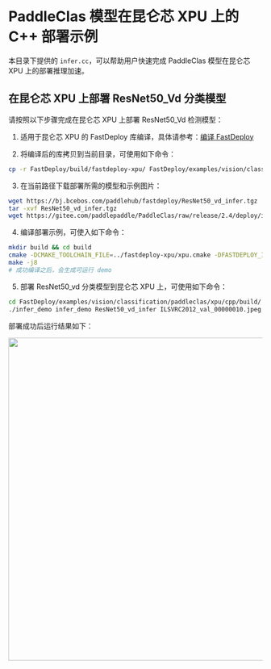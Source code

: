 # PaddleClas 模型在昆仑芯 XPU 上的 C++ 部署示例

本目录下提供的 `infer.cc`，可以帮助用户快速完成 PaddleClas 模型在昆仑芯 XPU 上的部署推理加速。

## 在昆仑芯 XPU 上部署 ResNet50_Vd 分类模型
请按照以下步骤完成在昆仑芯 XPU 上部署 ResNet50_Vd 检测模型：
1. 适用于昆仑芯 XPU 的 FastDeploy 库编译，具体请参考：[编译 FastDeploy](../../../../../../docs/cn/build_and_install/xpu.md)

2. 将编译后的库拷贝到当前目录，可使用如下命令：
```bash
cp -r FastDeploy/build/fastdeploy-xpu/ FastDeploy/examples/vision/classification/paddleclas/xpu/cpp/
```

3. 在当前路径下载部署所需的模型和示例图片：
```bash
wget https://bj.bcebos.com/paddlehub/fastdeploy/ResNet50_vd_infer.tgz
tar -xvf ResNet50_vd_infer.tgz
wget https://gitee.com/paddlepaddle/PaddleClas/raw/release/2.4/deploy/images/ImageNet/ILSVRC2012_val_00000010.jpeg
```

4. 编译部署示例，可使入如下命令：
```bash
mkdir build && cd build
cmake -DCMAKE_TOOLCHAIN_FILE=../fastdeploy-xpu/xpu.cmake -DFASTDEPLOY_INSTALL_DIR=fastdeploy-xpu ..
make -j8
# 成功编译之后，会生成可运行 demo
```

5. 部署 ResNet50_vd 分类模型到昆仑芯 XPU 上，可使用如下命令：
```bash
cd FastDeploy/examples/vision/classification/paddleclas/xpu/cpp/build/
./infer_demo infer_demo ResNet50_vd_infer ILSVRC2012_val_00000010.jpeg
```

部署成功后运行结果如下：

<img width="640" src="https://user-images.githubusercontent.com/30516196/204544266-11ae044b-d5ee-4613-a026-e1dec788bed7.png">
